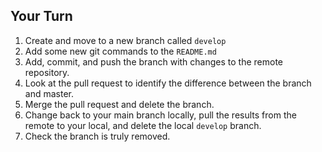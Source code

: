 ## Your Turn

1. Create and move to a new branch called `develop`
2. Add some new git commands to the `README.md`
3. Add, commit, and push the branch with changes to the remote repository.
4. Look at the pull request to identify the difference between the branch and master.
5. Merge the pull request and delete the branch.
6. Change back to your main branch locally, pull the results from the remote to your local, and delete the local `develop` branch.
7. Check the branch is truly removed.
